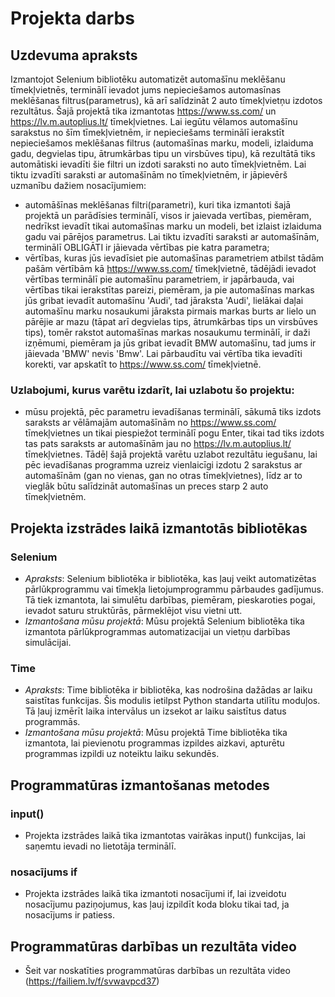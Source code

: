 # Projekta darbs

## Uzdevuma apraksts

Izmantojot Selenium bibliotēku automatizēt automašīnu meklēšanu tīmekļvietnēs, terminālī ievadot jums nepieciešamos automasīnas meklēšanas filtrus(parametrus), kā arī salīdzināt 2 auto tīmekļvietņu izdotos rezultātus. Šajā projektā tika izmantotas https://www.ss.com/ un https://lv.m.autoplius.lt/ tīmekļvietnes. Lai iegūtu vēlamos automašīnu sarakstus no šīm tīmekļvietnēm, ir nepieciešams terminālī ierakstīt nepieciešamos meklēšanas filtrus (automašīnas marku, modeli, izlaiduma gadu, degvielas tipu, ātrumkārbas tipu un virsbūves tipu), kā rezultātā tiks automātiski ievadīti šie filtri un izdoti saraksti no auto tīmekļvietnēm. Lai tiktu izvadīti saraksti ar automašīnām no tīmekļvietnēm, ir jāpievērš uzmanību dažiem nosacījumiem:

- automāšīnas meklēšanas filtri(parametri), kuri tika izmantoti šajā projektā un parādīsies terminālī, visos ir jaievada vertības, piemēram, nedrīkst ievadīt tikai automašīnas marku un modeli, bet izlaist izlaiduma gadu vai pārējos parametrus. Lai tiktu izvadīti saraksti ar automašīnām, terminālī OBLIGĀTI ir jāievada vērtības pie katra parametra;
- vērtības, kuras jūs ievadīsiet pie automašīnas parametriem atbilst tādām pašām vērtībām kā https://www.ss.com/ tīmekļvietnē, tādējādi ievadot vērtības terminālī pie automašīnu parametriem, ir japārbauda, vai vērtības tikai ierakstītas pareizi, piemēram, ja pie automašīnas markas jūs gribat ievadīt automašīnu 'Audi', tad jāraksta 'Audi', lielākai daļai automašīnu marku nosaukumi jāraksta pirmais markas burts ar lielo un pārējie ar mazu (tāpat arī degvielas tips, ātrumkārbas tips un virsbūves tips), tomēr rakstot automašīnas markas nosaukumu terminālī, ir daži izņēmumi, piemēram ja jūs gribat ievadīt BMW automašīnu, tad jums ir jāievada 'BMW' nevis 'Bmw'. Lai pārbaudītu vai vērtība tika ievadīti korekti, var apskatīt to https://www.ss.com/ tīmekļvietnē.

### Uzlabojumi, kurus varētu izdarīt, lai uzlabotu šo projektu:

- mūsu projektā, pēc parametru ievadīšanas terminālī, sākumā tiks izdots saraksts ar vēlāmajām automašīnām no https://www.ss.com/ tīmekļvietnes un tikai piespiežot terminālī pogu Enter, tikai tad tiks izdots tas pats saraksts ar automašīnām jau no https://lv.m.autoplius.lt/ tīmekļvietnes. Tādēļ šajā projektā varētu uzlabot rezultātu iegušanu, lai pēc ievadīšanas programma uzreiz vienlaicīgi izdotu 2 sarakstus ar automašīnām (gan no vienas, gan no otras tīmekļvietnes), līdz ar to vieglāk būtu salīdzināt automašīnas un preces starp 2 auto tīmekļvietnēm.


## Projekta izstrādes laikā izmantotās bibliotēkas 

### Selenium

- *Apraksts*: Selenium bibliotēka ir bibliotēka, kas ļauj veikt automatizētas pārlūkprogrammu vai tīmekļa lietojumprogrammu pārbaudes gadījumus. Tā tiek izmantota, lai simulētu darbības, piemēram, pieskaroties pogai, ievadot saturu struktūrās, pārmeklējot visu vietni utt.
- *Izmantošana mūsu projektā*: Mūsu projektā Selenium bibliotēka tika izmantota pārlūkprogrammas automatizacijai un vietņu darbības simulācijai.

### Time

- *Apraksts*: Time bibliotēka ir bibliotēka, kas nodrošina dažādas ar laiku saistītas funkcijas. Šis modulis ietilpst Python standarta utilītu moduļos. Tā ļauj izmērīt laika intervālus un izsekot ar laiku saistītus datus programmās.
- *Izmantošana mūsu projektā*: Mūsu projektā Time bibliotēka tika izmantota, lai pievienotu programmas izpildes aizkavi, apturētu programmas izpildi uz noteiktu laiku sekundēs. 


## Programmatūras izmantošanas metodes

### input()

- Projekta izstrādes laikā tika izmantotas vairākas input() funkcijas, lai saņemtu ievadi no lietotāja terminālī.

### nosacījums if

- Projekta izstrādes laikā tika izmantoti nosacījumi if, lai izveidotu nosacījumu paziņojumus, kas ļauj izpildīt koda bloku tikai tad, ja nosacījums ir patiess.


## Programmatūras darbības un rezultāta video

- Šeit var noskatīties programmatūras darbības un rezultāta video (https://failiem.lv/f/svwavpcd37)

